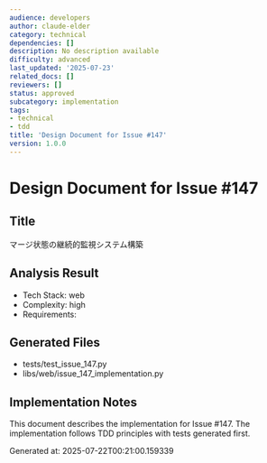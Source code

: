 ```yaml
---
audience: developers
author: claude-elder
category: technical
dependencies: []
description: No description available
difficulty: advanced
last_updated: '2025-07-23'
related_docs: []
reviewers: []
status: approved
subcategory: implementation
tags:
- technical
- tdd
title: 'Design Document for Issue #147'
version: 1.0.0
---
```


# Design Document for Issue #147

## Title
マージ状態の継続的監視システム構築

## Analysis Result
- Tech Stack: web
- Complexity: high
- Requirements: 

## Generated Files
- tests/test_issue_147.py
- libs/web/issue_147_implementation.py

## Implementation Notes
This document describes the implementation for Issue #147.
The implementation follows TDD principles with tests generated first.

Generated at: 2025-07-22T00:21:00.159339
